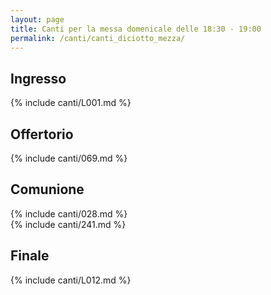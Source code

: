 ```yaml
---
layout: page
title: Canti per la messa domenicale delle 18:30 - 19:00
permalink: /canti/canti_diciotto_mezza/
---
```


## Ingresso
{% include canti/L001.md %}   

## Offertorio
{% include canti/069.md %}   

## Comunione   
{% include canti/028.md %}   
{% include canti/241.md %} 

## Finale
{% include canti/L012.md %}   
